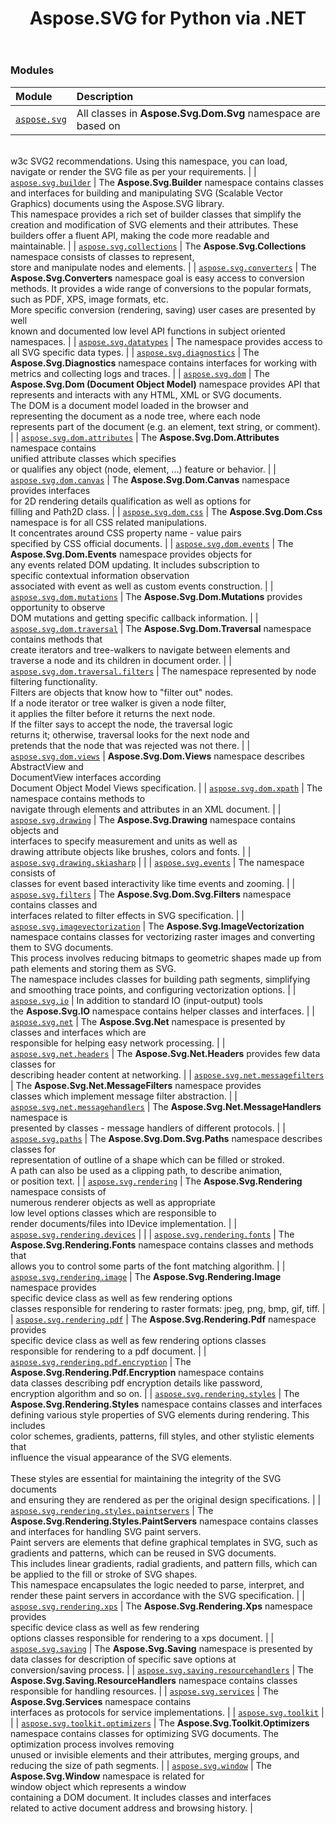 ﻿---
title: Aspose.SVG for Python via .NET
second_title: Aspose.SVG for Python via .NET API References
description: 
type: docs
weight: 10
url: /python-net/
is_root: true
---

### Modules
| Module | Description |
| :- | :- |
| [`aspose.svg`](/svg/python-net/aspose.svg) | All classes in **Aspose.Svg.Dom.Svg**  namespace are based on<br/>w3c SVG2 recommendations. Using this namespace, you can load,<br/>navigate or render the SVG file as per your requirements. |
| [`aspose.svg.builder`](/svg/python-net/aspose.svg.builder) | The **Aspose.Svg.Builder**  namespace contains classes and interfaces for building and manipulating SVG (Scalable Vector Graphics) documents using the Aspose.SVG library.<br/>This namespace provides a rich set of builder classes that simplify the creation and modification of SVG elements and their attributes. These builders offer a fluent API, making the code more readable and maintainable. |
| [`aspose.svg.collections`](/svg/python-net/aspose.svg.collections) | The **Aspose.Svg.Collections**  namespace consists of classes to represent,<br/>store and manipulate nodes and elements. |
| [`aspose.svg.converters`](/svg/python-net/aspose.svg.converters) | The **Aspose.Svg.Converters**  namespace goal is easy access to conversion methods. It provides a wide range of conversions to the popular formats, such as PDF, XPS, image formats, etc.<br/>More specific conversion (rendering, saving) user cases are presented by well<br/>known and documented low level API functions in subject oriented namespaces. |
| [`aspose.svg.datatypes`](/svg/python-net/aspose.svg.datatypes) | The namespace provides access to all SVG specific data types. |
| [`aspose.svg.diagnostics`](/svg/python-net/aspose.svg.diagnostics) | The **Aspose.Svg.Diagnostics**  namespace contains interfaces for working with metrics and collecting logs and traces. |
| [`aspose.svg.dom`](/svg/python-net/aspose.svg.dom) | The **Aspose.Svg.Dom (Document Object Model)**  namespace provides API that<br/>represents and interacts with any HTML, XML or SVG documents.<br/>The DOM is a document model loaded in the browser and<br/>representing the document as a node tree, where each node<br/>represents part of the document (e.g. an element, text string, or comment). |
| [`aspose.svg.dom.attributes`](/svg/python-net/aspose.svg.dom.attributes) | The **Aspose.Svg.Dom.Attributes**  namespace contains<br/>unified attribute classes which specifies<br/>or qualifies any object (node, element, ...) feature or behavior. |
| [`aspose.svg.dom.canvas`](/svg/python-net/aspose.svg.dom.canvas) | The **Aspose.Svg.Dom.Canvas**  namespace provides interfaces<br/>for 2D rendering details qualification as well as options for<br/>filling and Path2D class. |
| [`aspose.svg.dom.css`](/svg/python-net/aspose.svg.dom.css) | The **Aspose.Svg.Dom.Css**  namespace is for all CSS related manipulations.<br/>It concentrates around CSS property name - value pairs<br/>specified by CSS official documents. |
| [`aspose.svg.dom.events`](/svg/python-net/aspose.svg.dom.events) | The **Aspose.Svg.Dom.Events**  namespace provides objects for<br/>any events related DOM updating. It includes subscription to<br/>specific contextual information observation<br/>associated with event as well as custom events construction. |
| [`aspose.svg.dom.mutations`](/svg/python-net/aspose.svg.dom.mutations) | The **Aspose.Svg.Dom.Mutations**  provides opportunity to observe<br/>DOM mutations and getting specific callback information. |
| [`aspose.svg.dom.traversal`](/svg/python-net/aspose.svg.dom.traversal) | The **Aspose.Svg.Dom.Traversal**  namespace contains methods that<br/>create iterators and tree-walkers to navigate between elements and<br/>traverse a node and its children in document order. |
| [`aspose.svg.dom.traversal.filters`](/svg/python-net/aspose.svg.dom.traversal.filters) | The namespace represented by node filtering functionality.<br/>Filters are objects that know how to "filter out" nodes.<br/>If a node iterator or tree walker is given a node filter,<br/>it applies the filter before it returns the next node.<br/>If the filter says to accept the node, the traversal logic<br/>returns it; otherwise, traversal looks for the next node and<br/>pretends that the node that was rejected was not there. |
| [`aspose.svg.dom.views`](/svg/python-net/aspose.svg.dom.views) | **Aspose.Svg.Dom.Views**  namespace describes AbstractView and<br/>DocumentView interfaces according<br/>Document Object Model Views specification. |
| [`aspose.svg.dom.xpath`](/svg/python-net/aspose.svg.dom.xpath) | The namespace contains methods to<br/>navigate through elements and attributes in an XML document. |
| [`aspose.svg.drawing`](/svg/python-net/aspose.svg.drawing) | The **Aspose.Svg.Drawing**  namespace contains objects and<br/>interfaces to specify measurement and units as well as<br/>drawing attribute objects like brushes, colors and fonts. |
| [`aspose.svg.drawing.skiasharp`](/svg/python-net/aspose.svg.drawing.skiasharp) |  |
| [`aspose.svg.events`](/svg/python-net/aspose.svg.events) | The namespace consists of<br/>classes for event based interactivity like time events and zooming. |
| [`aspose.svg.filters`](/svg/python-net/aspose.svg.filters) | The **Aspose.Svg.Dom.Svg.Filters**  namespace contains classes and<br/>interfaces related to filter effects in SVG specification. |
| [`aspose.svg.imagevectorization`](/svg/python-net/aspose.svg.imagevectorization) | The **Aspose.Svg.ImageVectorization**  namespace contains classes for vectorizing raster images and converting them to SVG documents.<br/>This process involves reducing bitmaps to geometric shapes made up from path elements and storing them as SVG.<br/>The namespace includes classes for building path segments, simplifying and smoothing trace points, and configuring vectorization options. |
| [`aspose.svg.io`](/svg/python-net/aspose.svg.io) | In addition to standard IO (input-output) tools<br/>the **Aspose.Svg.IO**  namespace contains helper classes and interfaces. |
| [`aspose.svg.net`](/svg/python-net/aspose.svg.net) | The **Aspose.Svg.Net**  namespace is presented by<br/>classes and interfaces which are<br/>responsible for helping easy network processing. |
| [`aspose.svg.net.headers`](/svg/python-net/aspose.svg.net.headers) | The **Aspose.Svg.Net.Headers**  provides few data classes for<br/>describing header content at networking. |
| [`aspose.svg.net.messagefilters`](/svg/python-net/aspose.svg.net.messagefilters) | The **Aspose.Svg.Net.MessageFilters**  namespace provides<br/>classes which implement message filter abstraction. |
| [`aspose.svg.net.messagehandlers`](/svg/python-net/aspose.svg.net.messagehandlers) | The **Aspose.Svg.Net.MessageHandlers**  namespace is<br/>presented by classes - message handlers of different protocols. |
| [`aspose.svg.paths`](/svg/python-net/aspose.svg.paths) | The **Aspose.Svg.Dom.Svg.Paths**  namespace describes classes for<br/>representation of outline of a shape which can be filled or stroked.<br/>A path can also be used as a clipping path, to describe animation,<br/>or position text. |
| [`aspose.svg.rendering`](/svg/python-net/aspose.svg.rendering) | The **Aspose.Svg.Rendering**  namespace consists of<br/>numerous renderer objects as well as appropriate<br/>low level options classes which are responsible to<br/>render documents/files into IDevice implementation. |
| [`aspose.svg.rendering.devices`](/svg/python-net/aspose.svg.rendering.devices) |  |
| [`aspose.svg.rendering.fonts`](/svg/python-net/aspose.svg.rendering.fonts) | The **Aspose.Svg.Rendering.Fonts**  namespace contains classes and methods that<br/>allows you to control some parts of the font matching algorithm. |
| [`aspose.svg.rendering.image`](/svg/python-net/aspose.svg.rendering.image) | The **Aspose.Svg.Rendering.Image**  namespace provides<br/>specific device class as well as few rendering options<br/>classes responsible for rendering to raster formats: jpeg, png, bmp, gif, tiff. |
| [`aspose.svg.rendering.pdf`](/svg/python-net/aspose.svg.rendering.pdf) | The **Aspose.Svg.Rendering.Pdf**  namespace provides<br/>specific device class as well as few rendering options classes<br/>responsible for rendering to a pdf document. |
| [`aspose.svg.rendering.pdf.encryption`](/svg/python-net/aspose.svg.rendering.pdf.encryption) | The **Aspose.Svg.Rendering.Pdf.Encryption**  namespace contains<br/>data classes describing pdf encryption details like password,<br/>encryption algorithm and so on. |
| [`aspose.svg.rendering.styles`](/svg/python-net/aspose.svg.rendering.styles) | The **Aspose.Svg.Rendering.Styles**  namespace contains classes and interfaces<br/>defining various style properties of SVG elements during rendering. This includes<br/>color schemes, gradients, patterns, fill styles, and other stylistic elements that <br/>influence the visual appearance of the SVG elements.<br/><br/>These styles are essential for maintaining the integrity of the SVG documents <br/>and ensuring they are rendered as per the original design specifications. |
| [`aspose.svg.rendering.styles.paintservers`](/svg/python-net/aspose.svg.rendering.styles.paintservers) | The **Aspose.Svg.Rendering.Styles.PaintServers**  namespace contains classes and interfaces for handling SVG paint servers.<br/>Paint servers are elements that define graphical templates in SVG, such as gradients and patterns, which can be reused in SVG documents.<br/>This includes linear gradients, radial gradients, and pattern fills, which can be applied to the fill or stroke of SVG shapes.<br/>This namespace encapsulates the logic needed to parse, interpret, and render these paint servers in accordance with the SVG specification. |
| [`aspose.svg.rendering.xps`](/svg/python-net/aspose.svg.rendering.xps) | The **Aspose.Svg.Rendering.Xps**  namespace provides<br/>specific device class as well as few rendering<br/>options classes responsible for rendering to a xps document. |
| [`aspose.svg.saving`](/svg/python-net/aspose.svg.saving) | The **Aspose.Svg.Saving**  namespace is presented by<br/>data classes for description of specific save options at<br/>conversion/saving process. |
| [`aspose.svg.saving.resourcehandlers`](/svg/python-net/aspose.svg.saving.resourcehandlers) | The **Aspose.Svg.Saving.ResourceHandlers**  namespace contains classes responsible for handling resources. |
| [`aspose.svg.services`](/svg/python-net/aspose.svg.services) | The **Aspose.Svg.Services**  namespace contains<br/>interfaces as protocols for service implementations. |
| [`aspose.svg.toolkit`](/svg/python-net/aspose.svg.toolkit) |  |
| [`aspose.svg.toolkit.optimizers`](/svg/python-net/aspose.svg.toolkit.optimizers) | The **Aspose.Svg.Toolkit.Optimizers**  namespace contains classes for optimizing SVG documents. The optimization process involves removing <br/>unused or invisible elements and their attributes, merging groups, and reducing the size of path segments. |
| [`aspose.svg.window`](/svg/python-net/aspose.svg.window) | The **Aspose.Svg.Window**  namespace is related for<br/>window object which represents a window<br/>containing a DOM document. It includes classes and interfaces<br/>related to active document address and browsing history. |


